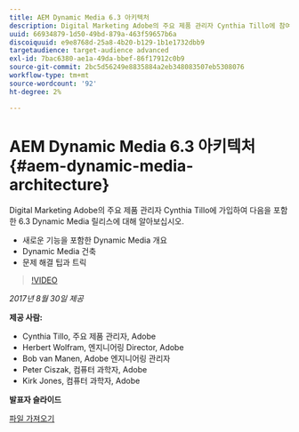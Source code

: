 ```yaml
---
title: AEM Dynamic Media 6.3 아키텍처
description: Digital Marketing Adobe의 주요 제품 관리자 Cynthia Tillo에 참여하여 6.3 Dynamic Media 릴리스에 대해 알아보십시오.
uuid: 66934879-1d50-49bd-879a-463f59657b6a
discoiquuid: e9e8768d-25a8-4b20-b129-1b1e1732dbb9
targetaudience: target-audience advanced
exl-id: 7bac6380-ae1a-49da-bbef-86f17912c0b9
source-git-commit: 2bc5d56249e8835884a2eb348083507eb5308076
workflow-type: tm+mt
source-wordcount: '92'
ht-degree: 2%

---
```


# AEM Dynamic Media 6.3 아키텍처{#aem-dynamic-media-architecture}

Digital Marketing Adobe의 주요 제품 관리자 Cynthia Tillo에 가입하여 다음을 포함한 6.3 Dynamic Media 릴리스에 대해 알아보십시오.

* 새로운 기능을 포함한 Dynamic Media 개요
* Dynamic Media 건축
* 문제 해결 팁과 트릭

>[!VIDEO](https://video.tv.adobe.com/v/19570/?quality=9)

*2017년 8월 30일 제공*

**제공 사람:**

* Cynthia Tillo, 주요 제품 관리자, Adobe
* Herbert Wolfram, 엔지니어링 Director, Adobe
* Bob van Manen, Adobe 엔지니어링 관리자
* Peter Ciszak, 컴퓨터 과학자, Adobe
* Kirk Jones, 컴퓨터 과학자, Adobe

**발표자 슬라이드**

[파일 가져오기](assets/dynamicmedia83017.pdf)
<!--
[Get back to the Overview](https://helpx.adobe.com/experience-manager/kt/eseminars/gems/aem-index.html)
-->
